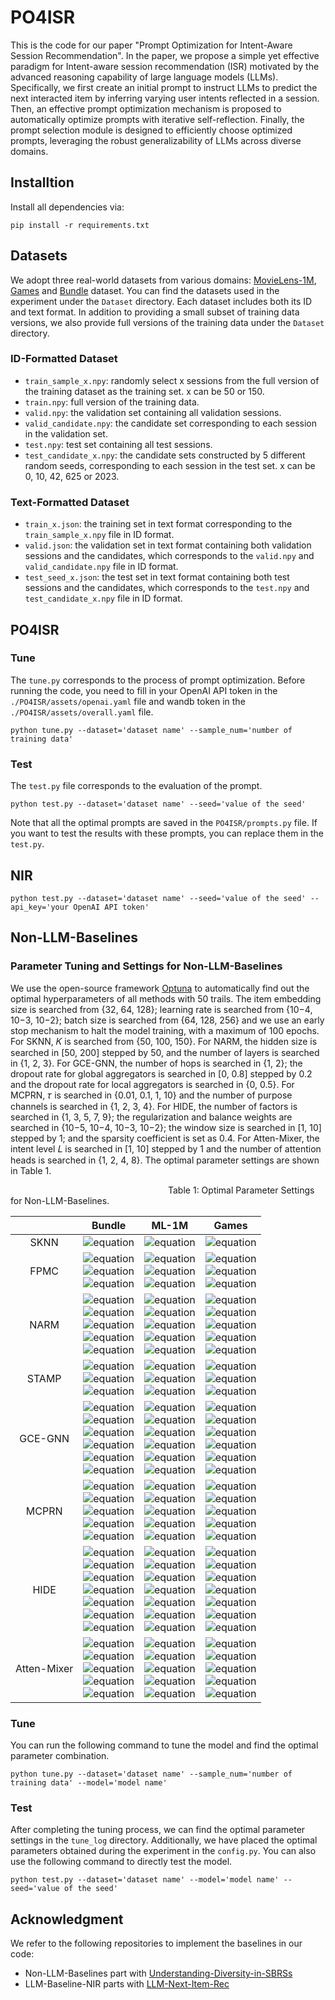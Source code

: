 # PO4ISR
This is the code for our paper "Prompt Optimization for Intent-Aware Session Recommendation". In the paper, we propose a simple yet effective paradigm for Intent-aware session recommendation (ISR) motivated by the advanced reasoning capability of large language models (LLMs). Specifically, we first create an initial prompt to instruct LLMs to predict the next interacted item by inferring varying user intents reflected in a session. Then, an effective prompt optimization mechanism is proposed to automatically optimize prompts with iterative self-reflection. Finally, the prompt selection module is designed to efficiently choose optimized prompts, leveraging the robust generalizability of LLMs across diverse domains.

## Installtion
Install all dependencies via:
```
pip install -r requirements.txt
```

## Datasets
We adopt three real-world datasets from various domains: [MovieLens-1M](https://grouplens.org/datasets/movielens/1m/), [Games](https://cseweb.ucsd.edu/~jmcauley/datasets/amazon/links.html) and [Bundle](https://github.com/BundleRec/bundle_recommendation) dataset. You can find the datasets used in the experiment under the `Dataset` directory. Each dataset includes both its ID and text format. In addition to providing a small subset of training data versions, we also provide full versions of the training data under the `Dataset` directory.
### ID-Formatted Dataset
* `train_sample_x.npy`: randomly select x sessions from the full version of the training dataset as the training set. x can be 50 or 150.
* `train.npy`: full version of the training data.
* `valid.npy`: the validation set containing all validation sessions.
* `valid_candidate.npy`: the candidate set corresponding to each session in the validation set.
* `test.npy`: test set containing all test sessions.
* `test_candidate_x.npy`: the candidate sets constructed by 5 different random seeds, corresponding to each session in the test set. x can be 0, 10, 42, 625 or 2023.
### Text-Formatted Dataset
* `train_x.json`: the training set in text format corresponding to the `train_sample_x.npy` file in ID format.
* `valid.json`: the validation set in text format containing both validation sessions and the candidates, which corresponds to the `valid.npy` and `valid_candidate.npy` file in ID format.
* `test_seed_x.json`: the test set in text format containing both test sessions and the candidates, which corresponds to the `test.npy` and `test_candidate_x.npy` file in ID format.

## PO4ISR
### Tune
The `tune.py` corresponds to the process of prompt optimization. Before running the code, you need to fill in your OpenAI API token in the `./PO4ISR/assets/openai.yaml` file and wandb token in the `./PO4ISR/assets/overall.yaml` file. 
```
python tune.py --dataset='dataset name' --sample_num='number of training data'
```
### Test
The `test.py` file corresponds to the evaluation of the prompt.
```
python test.py --dataset='dataset name' --seed='value of the seed'
```
Note that all the optimal prompts are saved in the `PO4ISR/prompts.py` file. If you want to test the results with these prompts, you can replace them in the `test.py`.
<!-- The top 1/2 optimized prompts for the three domains can be found in the `prompts.py`. If you want to test the results with these prompts, you can replace them in the `test.py`. -->

## NIR
```
python test.py --dataset='dataset name' --seed='value of the seed' --api_key='your OpenAI API token'
```
## Non-LLM-Baselines
### Parameter Tuning and Settings for Non-LLM-Baselines
We use the open-source framework [Optuna](https://optuna.org/) to automatically find out the optimal hyperparameters of all methods with 50 trails. The item embedding size is searched from {32, 64, 128}; learning rate is searched from {10−4, 10−3, 10−2}; batch size is searched from {64, 128, 256} and we use an early stop mechanism to halt the model training, with a maximum of 100 epochs. For SKNN, 𝐾 is searched from {50, 100, 150}. For NARM, the hidden size is searched in [50, 200] stepped by 50, and the number of layers is searched in {1, 2, 3}. For GCE-GNN, the number of hops is searched in {1, 2}; the dropout rate for global aggregators is searched in [0, 0.8] stepped by 0.2 and the dropout rate for local aggregators is searched in {0, 0.5}. For MCPRN, 𝜏 is searched in {0.01, 0.1, 1, 10} and the number of purpose channels is searched in {1, 2, 3, 4}. For HIDE, the number of factors is searched in {1, 3, 5, 7, 9}; the regularization and balance weights are searched in {10−5, 10−4, 10−3, 10−2}; the window size is searched in [1, 10] stepped by 1; and the sparsity coefficient is set as 0.4. For Atten-Mixer, the intent level 𝐿 is searched in [1, 10] stepped by 1 and the number of attention heads is searched in {1, 2, 4, 8}. The optimal parameter settings are shown in Table 1.


&emsp;&emsp;&emsp;&emsp;&emsp;&emsp;&emsp;&emsp;&emsp;&emsp;&emsp;&emsp;&emsp;&emsp;&emsp;&emsp;&emsp;&emsp;Table 1: Optimal Parameter Settings for Non-LLM-Baselines.

|  | Bundle | ML-1M | Games |
| :------: | :------: | :------: | :------: |
| SKNN | ![equation](https://latex.codecogs.com/svg.image?K=50)| ![equation](https://latex.codecogs.com/svg.image?K=50) | ![equation](https://latex.codecogs.com/svg.image?K=50) |
| FPMC | ![equation](https://latex.codecogs.com/svg.image?embedding\\_size=32) <br> ![equation](https://latex.codecogs.com/svg.image?learning\\_rate=0.01) <br> ![equation](https://latex.codecogs.com/svg.image?batch\\_size=128)|![equation](https://latex.codecogs.com/svg.image?embedding\\_size=64) <br> ![equation](https://latex.codecogs.com/svg.image?learning\\_rate=0.001) <br> ![equation](https://latex.codecogs.com/svg.image?batch\\_size=128) |![equation](https://latex.codecogs.com/svg.image?embedding\\_size=128) <br> ![equation](https://latex.codecogs.com/svg.image?learning\\_rate=0.01) <br> ![equation](https://latex.codecogs.com/svg.image?batch\\_size=64)|
|NARM|![equation](https://latex.codecogs.com/svg.image?embedding\\_size=32)<br> ![equation](https://latex.codecogs.com/svg.image?learning\\_rate=0.001)<br> ![equation](https://latex.codecogs.com/svg.image?batch\\_size=64)<br> ![equation](https://latex.codecogs.com/svg.image?hidden\\_size=100)<br> ![equation](https://latex.codecogs.com/svg.image?layers=2)| ![equation](https://latex.codecogs.com/svg.image?embedding\\_size=64)<br> ![equation](https://latex.codecogs.com/svg.image?learning\\_rate=0.0001)<br> ![equation](https://latex.codecogs.com/svg.image?batch\\_size=256)<br> ![equation](https://latex.codecogs.com/svg.image?hidden\\_size=50)<br> ![equation](https://latex.codecogs.com/svg.image?layers=2)| ![equation](https://latex.codecogs.com/svg.image?embedding\\_size=128)<br> ![equation](https://latex.codecogs.com/svg.image?learning\\_rate=0.01)<br> ![equation](https://latex.codecogs.com/svg.image?batch\\_size=128)<br> ![equation](https://latex.codecogs.com/svg.image?hidden\\_size=100)<br> ![equation](https://latex.codecogs.com/svg.image?layers=3)|
|STAMP|![equation](https://latex.codecogs.com/svg.image?embedding\\_size=128) <br> ![equation](https://latex.codecogs.com/svg.image?learning\\_rate=0.01) <br> ![equation](https://latex.codecogs.com/svg.image?batch\\_size=256)|![equation](https://latex.codecogs.com/svg.image?embedding\\_size=32) <br> ![equation](https://latex.codecogs.com/svg.image?learning\\_rate=0.0001) <br> ![equation](https://latex.codecogs.com/svg.image?batch\\_size=64)|![equation](https://latex.codecogs.com/svg.image?embedding\\_size=128) <br> ![equation](https://latex.codecogs.com/svg.image?learning\\_rate=0.01) <br> ![equation](https://latex.codecogs.com/svg.image?batch\\_size=256)|
|GCE-GNN|![equation](https://latex.codecogs.com/svg.image?embedding\\_size=128) <br> ![equation](https://latex.codecogs.com/svg.image?learning\\_rate=0.01) <br> ![equation](https://latex.codecogs.com/svg.image?batch\\_size=256)<br> ![equation](https://latex.codecogs.com/svg.image?num\\_hop=2)<br>![equation](https://latex.codecogs.com/svg.image?dropout\\_gcn=0)<br>![equation](https://latex.codecogs.com/svg.image?dropout\\_local=0.5)|![equation](https://latex.codecogs.com/svg.image?embedding\\_size=32) <br> ![equation](https://latex.codecogs.com/svg.image?learning\\_rate=0.001) <br> ![equation](https://latex.codecogs.com/svg.image?batch\\_size=64)<br> ![equation](https://latex.codecogs.com/svg.image?num\\_hop=1)<br>![equation](https://latex.codecogs.com/svg.image?dropout\\_gcn=0)<br>![equation](https://latex.codecogs.com/svg.image?dropout\\_local=0.5)|![equation](https://latex.codecogs.com/svg.image?embedding\\_size=128) <br> ![equation](https://latex.codecogs.com/svg.image?learning\\_rate=0.001) <br> ![equation](https://latex.codecogs.com/svg.image?batch\\_size=256)<br> ![equation](https://latex.codecogs.com/svg.image?num\\_hop=2)<br>![equation](https://latex.codecogs.com/svg.image?dropout\\_gcn=0)<br>![equation](https://latex.codecogs.com/svg.image?dropout\\_local=0)|
|MCPRN|![equation](https://latex.codecogs.com/svg.image?embedding\\_size=32) <br> ![equation](https://latex.codecogs.com/svg.image?learning\\_rate=0.001) <br> ![equation](https://latex.codecogs.com/svg.image?batch\\_size=128)<br>![equation](https://latex.codecogs.com/svg.image?\tau=0.01)<br>![equation](https://latex.codecogs.com/svg.image?purposes=2)|![equation](https://latex.codecogs.com/svg.image?embedding\\_size=128) <br> ![equation](https://latex.codecogs.com/svg.image?learning\\_rate=0.01) <br> ![equation](https://latex.codecogs.com/svg.image?batch\\_size=256)<br>![equation](https://latex.codecogs.com/svg.image?\tau=0.1)<br>![equation](https://latex.codecogs.com/svg.image?purposes=4)|![equation](https://latex.codecogs.com/svg.image?embedding\\_size=128) <br> ![equation](https://latex.codecogs.com/svg.image?learning\\_rate=0.01) <br> ![equation](https://latex.codecogs.com/svg.image?batch\\_size=64)<br>![equation](https://latex.codecogs.com/svg.image?\tau=1)<br>![equation](https://latex.codecogs.com/svg.image?purposes=1)|
|HIDE|![equation](https://latex.codecogs.com/svg.image?embedding\\_size=64) <br> ![equation](https://latex.codecogs.com/svg.image?learning\\_rate=0.0001) <br> ![equation](https://latex.codecogs.com/svg.image?batch\\_size=64)<br>![equation](https://latex.codecogs.com/svg.image?n\\_factor=1)<br>![equation](https://latex.codecogs.com/svg.image?regularization=1e-3)<br>![equation](https://latex.codecogs.com/svg.image?balance\\_weights=0.01)<br>![equation](https://latex.codecogs.com/svg.image?window\\_size=6)|![equation](https://latex.codecogs.com/svg.image?embedding\\_size=128) <br> ![equation](https://latex.codecogs.com/svg.image?learning\\_rate=0.001) <br> ![equation](https://latex.codecogs.com/svg.image?batch\\_size=64)<br>![equation](https://latex.codecogs.com/svg.image?n\\_factor=1)<br>![equation](https://latex.codecogs.com/svg.image?regularization=1e-2)<br>![equation](https://latex.codecogs.com/svg.image?balance\\_weights=0.001)<br>![equation](https://latex.codecogs.com/svg.image?window\\_size=5)|![equation](https://latex.codecogs.com/svg.image?embedding\\_size=128) <br> ![equation](https://latex.codecogs.com/svg.image?learning\\_rate=0.001) <br> ![equation](https://latex.codecogs.com/svg.image?batch\\_size=64)<br>![equation](https://latex.codecogs.com/svg.image?n\\_factor=1)<br>![equation](https://latex.codecogs.com/svg.image?regularization=1e-5)<br>![equation](https://latex.codecogs.com/svg.image?balance\\_weights=1e-5)<br>![equation](https://latex.codecogs.com/svg.image?window\\_size=3)|
|Atten-Mixer|![equation](https://latex.codecogs.com/svg.image?embedding\\_size=32) <br> ![equation](https://latex.codecogs.com/svg.image?learning\\_rate=0.0001) <br> ![equation](https://latex.codecogs.com/svg.image?batch\\_size=256)<br> ![equation](https://latex.codecogs.com/svg.image?level\\_L=7) <br> ![equation](https://latex.codecogs.com/svg.image?number\\_of\\_attention\\_heads=1)|![equation](https://latex.codecogs.com/svg.image?embedding\\_size=32) <br> ![equation](https://latex.codecogs.com/svg.image?learning\\_rate=0.001) <br> ![equation](https://latex.codecogs.com/svg.image?batch\\_size=64)<br> ![equation](https://latex.codecogs.com/svg.image?level\\_L=10) <br> ![equation](https://latex.codecogs.com/svg.image?number\\_of\\_attention\\_heads=2)|![equation](https://latex.codecogs.com/svg.image?embedding\\_size=128) <br> ![equation](https://latex.codecogs.com/svg.image?learning\\_rate=0.001) <br> ![equation](https://latex.codecogs.com/svg.image?batch\\_size=256)<br> ![equation](https://latex.codecogs.com/svg.image?level\\_L=3) <br> ![equation](https://latex.codecogs.com/svg.image?number\\_of\\_attention\\_heads=4)|
### Tune
You can run the following command to tune the model and find the optimal parameter combination.
```
python tune.py --dataset='dataset name' --sample_num='number of training data' --model='model name'
```
### Test
After completing the tuning process, we can find the optimal parameter settings in the `tune_log` directory. Additionally, we have placed the optimal parameters obtained during the experiment in the `config.py`. You can also use the following command to directly test the model.
```
python test.py --dataset='dataset name' --model='model name' --seed='value of the seed'
```
## Acknowledgment
We refer to the following repositories to implement the baselines in our code:
* Non-LLM-Baselines part with [Understanding-Diversity-in-SBRSs](https://github.com/qyin863/Understanding-Diversity-in-SBRSs)
* LLM-Baseline-NIR parts with [LLM-Next-Item-Rec](https://github.com/AGI-Edgerunners/LLM-Next-Item-Rec)
